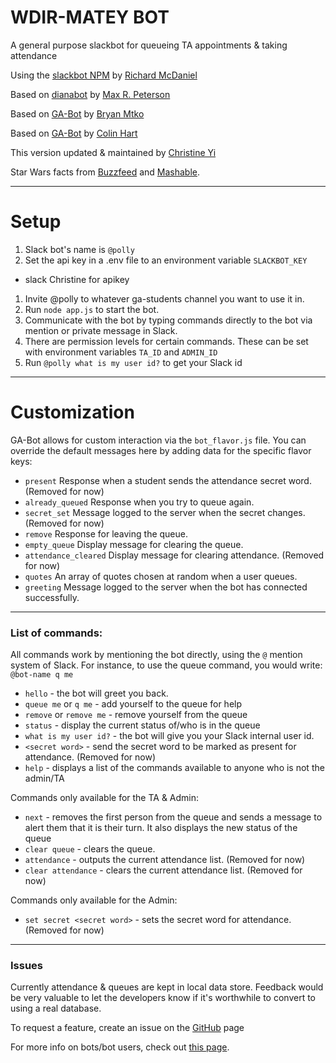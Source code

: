 # WDIR-MATEY BOT
A general purpose slackbot for queueing TA appointments & taking attendance

Using the [slackbot NPM](https://github.com/rmcdaniel/node-slackbot)
by [Richard McDaniel](https://github.com/rmcdaniel)

Based on [dianabot](https://github.com/maxrpeterson/dianabot) by [Max R. Peterson](https://github.com/maxrpeterson)

Based on [GA-Bot](https://github.com/bryanmytko/ga-bot) by [Bryan Mtko](https://github.com/bryanmytko)

Based on [GA-Bot](https://github.com/colintherobot/ga-bot) by [Colin Hart](https://github.com/colintherobot)

This version updated & maintained by [Christine Yi](https://github.com/hizegi)

Star Wars facts from [Buzzfeed](https://www.buzzfeed.com/awesomer/facts-you-probably-didnt-know-about-the-star-wars-movies?utm_term=.pgnXBG0MA#.mvMYGMzyX) and [Mashable](http://mashable.com/2014/04/17/star-wars-facts/).

-----
# Setup

1. Slack bot's name is `@polly`
1. Set the api key in a .env file to an environment variable `SLACKBOT_KEY`
  - slack Christine for apikey
1. Invite @polly to whatever ga-students channel you want to use it in.
1. Run `node app.js` to start the bot.
1. Communicate with the bot by typing commands directly to the bot via mention or private message in Slack.
1. There are permission levels for certain commands. These can be set with environment variables `TA_ID` and `ADMIN_ID`
1. Run `@polly what is my user id?` to get your Slack id

-------
# Customization

GA-Bot allows for custom interaction via the `bot_flavor.js` file. You can override the default messages here by adding data for the specific flavor keys:

- `present` Response when a student sends the attendance secret word. (Removed for now)
- `already_queued` Response when you try to queue again.
- `secret_set` Message logged to the server when the secret changes. (Removed for now)
- `remove` Response for leaving the queue.
- `empty_queue` Display message for clearing the queue.
- `attendance_cleared` Display message for clearing attendance. (Removed for now)
- `quotes` An array of quotes chosen at random when a user queues.
- `greeting` Message logged to the server when the bot has connected successfully.

-------

### List of commands:
All commands work by mentioning the bot directly, using the `@` mention system of Slack. For instance, to use the queue command, you would write: `@bot-name q me`
- `hello` - the bot will greet you back.
- `queue me` or `q me` - add yourself to the queue for help
- `remove` or `remove me` - remove yourself from the queue
- `status` - display the current status of/who is in the queue
- `what is my user id?` - the bot will give you your Slack internal user id.
- `<secret word>` - send the secret word to be marked as present for attendance. (Removed for now)
- `help` - displays a list of the commands available to anyone who is not the admin/TA

Commands only available for the TA & Admin:
- `next` - removes the first person from the queue and sends a message to alert them that it is their turn. It also displays the new status of the queue
- `clear queue` - clears the queue.
- `attendance` - outputs the current attendance list. (Removed for now)
- `clear attendance` - clears the current attendance list. (Removed for now)

Commands only available for the Admin:
- `set secret <secret word>` - sets the secret word for attendance. (Removed for now)

-------

### Issues

Currently attendance & queues are kept in local data store. Feedback would be very valuable to let the developers know if it's worthwhile to convert to using a real database.

To request a feature, create an issue on the [GitHub](https://github.com/bryanmytko/ga-bot)  page

For more info on bots/bot users, check out [this page](https://api.slack.com/bot-users).

